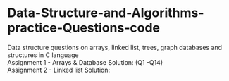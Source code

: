 # Data-Structure-and-Algorithms-practice-Questions-code
Data structure questions on arrays, linked list, trees, graph databases and structures in C language\
Assignment 1 - Arrays & Database Solution: (Q1 -Q14)\
Assignment 2 - Linked list Solution:
